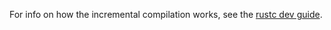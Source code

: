 For info on how the incremental compilation works, see the [rustc dev guide].

[rustc dev guide]: https://rustc-dev-guide.rust-lang.org/query.html
